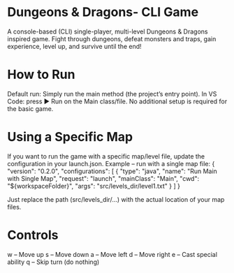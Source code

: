 # Dungeons & Dragons- CLI Game
A console-based (CLI) single-player, multi-level Dungeons & Dragons inspired game.
Fight through dungeons, defeat monsters and traps, gain experience, level up, and survive until the end!

# How to Run
Default run: Simply run the main method (the project’s entry point).
In VS Code: press ▶ Run on the Main class/file.
No additional setup is required for the basic game.

# Using a Specific Map
If you want to run the game with a specific map/level file, update the configuration in your launch.json.
Example – run with a single map file:
{
  "version": "0.2.0",
  "configurations": [
    {
      "type": "java",
      "name": "Run Main with Single Map",
      "request": "launch",
      "mainClass": "Main",
      "cwd": "${workspaceFolder}",
      "args": "src/levels_dir/level1.txt"
    }
  ]
}

Just replace the path (src/levels_dir/...) with the actual location of your map files.

# Controls
w – Move up
s – Move down
a – Move left
d – Move right
e – Cast special ability
q – Skip turn (do nothing)

